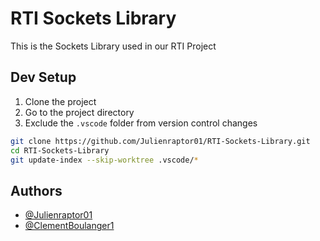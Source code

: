 # RTI Sockets Library

This is the Sockets Library used in our RTI Project

## Dev Setup

1. Clone the project
1. Go to the project directory
1. Exclude the `.vscode` folder from version control changes

```bash
git clone https://github.com/Julienraptor01/RTI-Sockets-Library.git
cd RTI-Sockets-Library
git update-index --skip-worktree .vscode/*
```

## Authors

- [@Julienraptor01](https://github.com/Julienraptor01)
- [@ClementBoulanger1](https://github.com/ClementBoulanger1)
